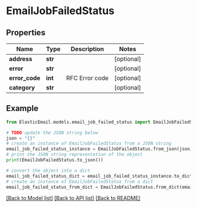 # EmailJobFailedStatus


## Properties

Name | Type | Description | Notes
------------ | ------------- | ------------- | -------------
**address** | **str** |  | [optional] 
**error** | **str** |  | [optional] 
**error_code** | **int** | RFC Error code | [optional] 
**category** | **str** |  | [optional] 

## Example

```python
from ElasticEmail.models.email_job_failed_status import EmailJobFailedStatus

# TODO update the JSON string below
json = "{}"
# create an instance of EmailJobFailedStatus from a JSON string
email_job_failed_status_instance = EmailJobFailedStatus.from_json(json)
# print the JSON string representation of the object
print(EmailJobFailedStatus.to_json())

# convert the object into a dict
email_job_failed_status_dict = email_job_failed_status_instance.to_dict()
# create an instance of EmailJobFailedStatus from a dict
email_job_failed_status_from_dict = EmailJobFailedStatus.from_dict(email_job_failed_status_dict)
```
[[Back to Model list]](../README.md#documentation-for-models) [[Back to API list]](../README.md#documentation-for-api-endpoints) [[Back to README]](../README.md)



